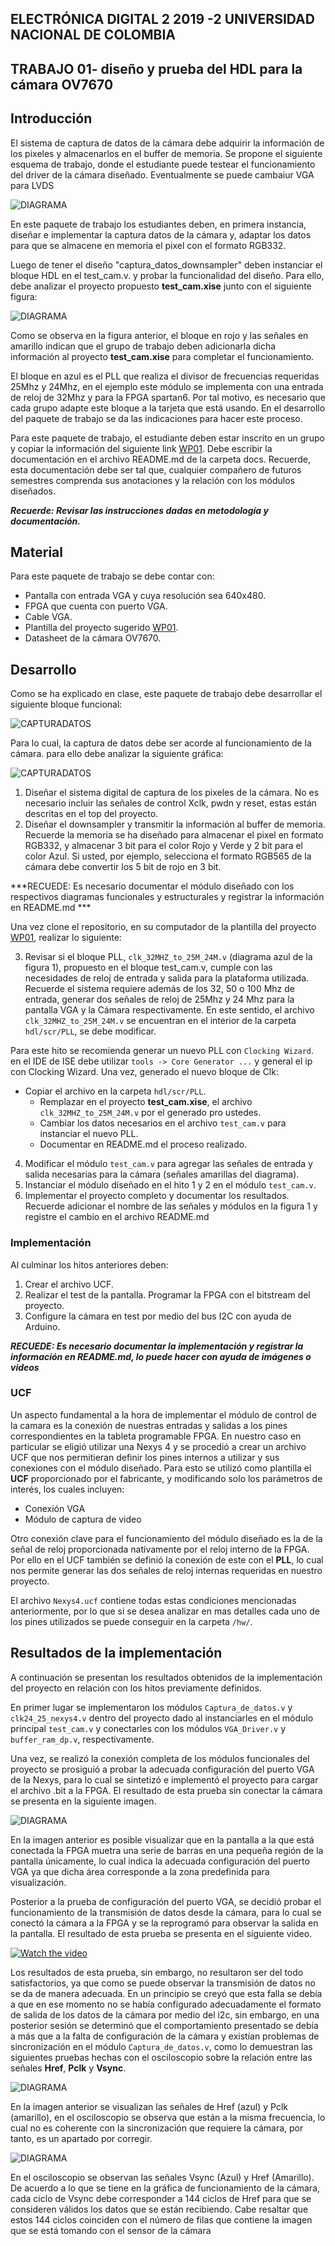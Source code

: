 ## ELECTRÓNICA DIGITAL 2 2019 -2 UNIVERSIDAD NACIONAL DE COLOMBIA 
## TRABAJO 01- diseño y prueba del HDL para la cámara OV7670


## Introducción 
El sistema de captura de datos de la cámara debe adquirir la información de los pixeles y almacenarlos en el buffer de memoria.
Se propone el siguiente esquema de trabajo, donde el estudiante puede testear el funcionamiento del driver de la cámara diseñado. Eventualmente se puede cambaiur VGA para LVDS

![DIAGRAMA](./docs/figs/test_cam.png)


En este paquete de trabajo los estudiantes deben, en primera instancia, diseñar e implementar la captura datos de la cámara y, adaptar los datos para que se almacene en memoria el pixel con el formato RGB332.

Luego de tener el diseño "captura_datos_downsampler" deben instanciar el bloque HDL en el test_cam.v. y probar la funcionalidad del diseño. Para ello, debe analizar el proyecto propuesto **test_cam.xise** junto con el siguiente figura:


![DIAGRAMA](./docs/figs/test_cam2.png)

Como se observa en la figura anterior, el bloque en rojo y las señales en amarillo indican que el grupo de trabajo deben adicionarla dicha información al proyecto **test_cam.xise** para completar el funcionamiento.

El bloque en azul es el PLL que realiza el divisor de frecuencias requeridas 25Mhz y 24Mhz, en el ejemplo este módulo se implementa con una entrada de reloj de 32Mhz y para la FPGA spartan6. Por tal motivo, es necesario que cada grupo adapte este bloque a la tarjeta que está usando. En el desarrollo del paquete de trabajo se da las indicaciones para hacer este proceso. 

Para este paquete de trabajo, el estudiante deben estar inscrito en un grupo y copiar la información del siguiente link [WP01](https://classroom.github.com/g/sHf0ZmsW).
Debe escribir la documentación en el archivo README.md de la carpeta docs. Recuerde, esta documentación debe ser tal que, cualquier compañero de futuros semestres comprenda sus anotaciones y la relación con los módulos diseñados.

***Recuerde: Revisar las instrucciones dadas en metodología y documentación.***


## Material 

Para este paquete de trabajo se debe contar con:

* Pantalla con entrada VGA y cuya resolución sea 640x480.
* FPGA que cuenta con puerto VGA.
* Cable VGA.
* Plantilla del proyecto sugerido [WP01](https://classroom.github.com/g/sHf0ZmsW).
* Datasheet de la cámara OV7670.


## Desarrollo

Como se ha explicado en clase, este paquete de trabajo debe desarrollar el siguiente bloque funcional:

![CAPTURADATOS](./docs/figs/cajacapturadatos.png)

Para lo cual, la captura de datos debe ser acorde al funcionamiento de la cámara. para ello debe analizar la siguiente gráfica:

![CAPTURADATOS](./docs/figs/cajacapturadatos2.PNG)


1. Diseñar el sistema digital de captura de los pixeles de la cámara. No es necesario incluir las señales de control  Xclk, pwdn y reset, estas están descritas en el top del proyecto.
2. Diseñar el downsampler y transmitir la información al buffer de memoria. Recuerde la memoria se ha diseñado para almacenar el pixel en formato RGB332, y almacenar 3 bit para el color Rojo y Verde y 2 bit para el color Azul. Si usted, por ejemplo, selecciona el formato RGB565 de la cámara debe convertir los 5 bit de rojo en 3 bit.

***RECUEDE: Es necesario documentar el módulo diseñado con los respectivos diagramas funcionales y estructurales y registrar la información en README.md ***

Una vez clone el repositorio, en su computador de la plantilla del proyecto [WP01](https://classroom.github.com/g/sHf0ZmsW), realizar lo siguiente:

3. Revisar si el bloque PLL, `clk_32MHZ_to_25M_24M.v` (diagrama azul de la figura 1), propuesto en el bloque test_cam.v, cumple con las necesidades de reloj de entrada y salida para la plataforma utilizada. Recuerde el sistema requiere además de los 32, 50 o 100 Mhz de entrada, generar dos señales de reloj de 25Mhz y 24 Mhz para la pantalla VGA y la Cámara respectivamente. En este sentido, el archivo `clk_32MHZ_to_25M_24M.v` se encuentran en el interior de la carpeta `hdl/scr/PLL`, se debe modificar. 

Para este hito se recomienda generar un nuevo PLL con `Clocking Wizard`. en el IDE de ISE debe utilizar `tools -> Core Generator ...` y general el ip con Clocking Wizard. Una vez, generado el nuevo bloque de Clk:
* Copiar el archivo en la carpeta `hdl/scr/PLL`.
 	* Remplazar en el proyecto **test_cam.xise**, el archivo `clk_32MHZ_to_25M_24M.v` por el generado pro ustedes.
 	* Cambiar los datos necesarios en el archivo `test_cam.v` para instanciar el nuevo PLL.
 	* Documentar en README.md el proceso realizado.

4. Modificar el módulo `test_cam.v` para agregar las señales de entrada y salida necesarias para la cámara (señales amarillas del diagrama). 
5. Instanciar el módulo diseñado en el hito 1 y 2 en el módulo `test_cam.v`.
6. Implementar el proyecto completo y documentar los resultados. Recuerde adicionar el nombre de las señales y módulos en la figura 1 y registre el cambio en el archivo README.md


### Implementación 

Al culminar los hitos anteriores deben:

1. Crear el archivo UCF.
2. Realizar el test de la pantalla. Programar la FPGA con el bitstream del proyecto.
3. Configure la cámara en test por medio del bus I2C con ayuda de Arduino. 

***RECUEDE: Es necesario documentar la implementación y registrar la información en README.md, lo puede hacer con ayuda de imágenes o videos***


### UCF

Un aspecto fundamental a la hora de implementar el módulo de control de la camara es la conexión de nuestras entradas y salidas a los pines correspondientes en la tableta programable FPGA. En nuestro caso en particular se eligió utilizar una Nexys 4 y se procedió a crear un archivo UCF que nos permitieran definir los pines internos a utilizar y sus conexiones con el módulo diseñado. Para esto se utilizó como plantilla el **UCF** proporcionado por el fabricante, y modificando solo los parámetros de interés, los cuales incluyen: 

* Conexión VGA
* Módulo de captura de video

Otro conexión clave para el funcionamiento del módulo diseñado es la de la señal de reloj proporcionada nativamente por el reloj interno de la FPGA. Por ello en el UCF también se definió la conexión de este con el **PLL**, lo cual nos permite generar las dos señales de reloj internas requeridas en nuestro proyecto.

El archivo `Nexys4.ucf` contiene todas estas condiciones mencionadas anteriormente, por lo que si se desea analizar en mas detalles cada uno de los pines utilizados se puede conseguir en la carpeta `/hw/`.

## Resultados de la implementación

A continuación se presentan los resultados obtenidos de la implementación del proyecto en relación con los hitos previamente definidos.

En primer lugar se implementaron los módulos `Captura_de_datos.v` y `clk24_25_nexys4.v` dentro del proyecto dado al instanciarles en el módulo principal `test_cam.v` y conectarles con los módulos `VGA_Driver.v` y `buffer_ram_dp.v`, respectivamente.

Una vez, se realizó la conexión completa de los módulos funcionales del proyecto se prosiguió a probar la adecuada configuración del puerto VGA de la Nexys, para lo cual se sintetizó e implementó el proyecto para cargar el archivo .bit a la FPGA. El resultado de esta prueba sin conectar la cámara se presenta en la siguiente imagen.

![DIAGRAMA](./docs/figs/First_test.png)

En la imagen anterior es posible visualizar que en la pantalla a la que está conectada la FPGA muetra una serie de barras en una pequeña región de la pantalla únicamente, lo cual indica la adecuada configuración del puerto VGA ya que dicha área corresponde a la zona predefinida para visualización.

Posterior a la prueba de configuración del puerto VGA, se decidió probar el funcionamiento de la transmisión de datos desde la cámara, para lo cual se conectó la cámara a la FPGA y se la reprogramó para observar la salida en la pantalla. El resultado de esta prueba se presenta en el siguiente video.

[![Watch the video](https://img.youtube.com/vi/YhkbONNSTbM/hqdefault.jpg)](https://youtu.be/YhkbONNSTbM)

Los resultados de esta prueba, sin embargo, no resultaron ser del todo satisfactorios, ya que como se puede observar la transmisión de datos no se da de manera adecuada. En un principio se creyó que esta falla se debía a que en ese momento no se había configurado adecuadamente el formato de salida de los datos de la cámara por medio del i2c, sin embargo, en una posterior sesión se determinó que el comportamiento presentado se debía a más que a la falta de configuración de la cámara y existían problemas de sincronización en el módulo `Captura_de_datos.v`, como lo demuestran las siguientes pruebas hechas con el osciloscopio sobre la relación entre las señales **Href**, **Pclk** y **Vsync**.

![DIAGRAMA](./docs/figs/Href_Pclk.png)

En la imagen anterior se visualizan las señales de Href (azul) y Pclk (amarillo), en el osciloscopio se observa que están a la misma frecuencia, lo cual no es coherente con la sincronización que requiere la cámara, por tanto, es un apartado por corregir.

![DIAGRAMA](./docs/figs/Href_Vsync.png)

En el osciloscopio se observan las señales Vsync (Azul) y Href (Amarillo). De acuerdo a lo que se tiene en la gráfica de funcionamiento de la cámara, cada ciclo de Vsync debe corresponder a 144 ciclos de Href para que se consideren válidos los datos que se están recibiendo. Cabe resaltar que estos 144 ciclos coinciden con el número de filas que contiene la imagen que se está tomando con el sensor de la cámara
